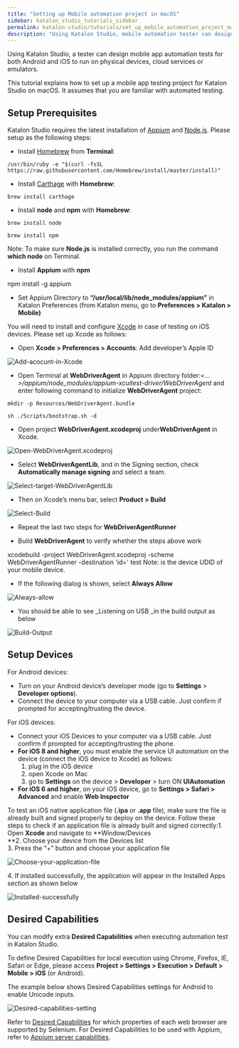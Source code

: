 ```yaml
---
title: "Setting up Mobile automation project in macOS"
sidebar: katalon_studio_tutorials_sidebar
permalink: katalon-studio/tutorials/set_up_mobile_automation_project_macos.html
description: "Using Katalon Studio, mobile automation tester can design automation test for both Android and iOS to run on physical devices, cloud services and emulators."
---
```

Using Katalon Studio, a tester can design mobile app automation tests for both Android and iOS to run on physical devices, cloud services or emulators.  
  
This tutorial explains how to set up a mobile app testing project for Katalon Studio on macOS. It assumes that you are familiar with automated testing.

Setup Prerequisites
-------------------

Katalon Studio requires the latest installation of [Appium](http://appium.io/) and [Node.js](https://nodejs.org/en/). Please setup as the following steps:

*   Install [Homebrew](http://brew.sh/) from **Terminal**:

```
/usr/bin/ruby -e "$(curl -fsSL
https://raw.githubusercontent.com/Homebrew/install/master/install)"

```

*   Install [Carthage](https://github.com/Carthage/Carthage) with **Homebrew**:

```
brew install carthage

```

*   Install **node** and **npm** with **Homebrew**:

```
brew install node
 
brew install npm

```

Note: To make sure **Node.js** is installed correctly, you run the command **which node** on Terminal.

*   Install **Appium** with **npm**

npm install -g appium

*   Set Appium Directory to **“/usr/local/lib/node_modules/appium”** in Katalon Preferences (from Katalon menu, go to **Preferences > Katalon > Mobile)**

You will need to install and configure [Xcode](https://developer.apple.com/xcode/) in case of testing on iOS devices. Please set up Xcode as follows:

*   Open **Xcode > Preferences > Accounts**: Add developer’s Apple ID

![Add-acocunt-in-Xcode](../../images/katalon-studio/tutorials/set_up_mobile_automation_project_macos/Add-acocunt-in-Xcode.png)

*   Open Terminal at **WebDriverAgent** in Appium directory folder:_<…>/appium/node_modules/appium-xcuitest-driver/WebDriverAgent_ and enter following command to initialize **WebDriverAgent** project:

```
mkdir -p Resources/WebDriverAgent.bundle
 
sh ./Scripts/bootstrap.sh -d

```

*   Open project **WebDriverAgent.xcodeproj** under**WebDriverAgent** in Xcode.

![Open-WebDriverAgent.xcodeproj](../../images/katalon-studio/tutorials/set_up_mobile_automation_project_macos/Open-WebDriverAgent.xcodeproj.png)

*   Select **WebDriverAgentLib**, and in the Signing section, check **Automatically manage signing** and select a team.

![Select-target-WebDriverAgentLib](../../images/katalon-studio/tutorials/set_up_mobile_automation_project_macos/Select-target-WebDriverAgentLib.png)

*   Then on Xcode’s menu bar, select **Product > Build**

![Select-Build](../../images/katalon-studio/tutorials/set_up_mobile_automation_project_macos/Select-Build.png)

*   Repeat the last two steps for **WebDriverAgentRunner**

*   Build **WebDriverAgent** to verify whether the steps above work

xcodebuild -project WebDriverAgent.xcodeproj -scheme WebDriverAgentRunner -destination 'id=<udid>' test Note: <udid> is the device UDID of your mobile device.

*   If the following dialog is shown, select **Always Allow**

![Always-allow](../../images/katalon-studio/tutorials/set_up_mobile_automation_project_macos/Always-allow.png)

*   You should be able to see _Listening on USB _in the build output as below

![Build-Output](../../images/katalon-studio/tutorials/set_up_mobile_automation_project_macos/Build-Output.png)

Setup Devices
-------------

For Android devices:

*   Turn on your Android device’s developer mode (go to **Settings** \> **Developer options**).
*   Connect the device to your computer via a USB cable. Just confirm if prompted for accepting/trusting the device.

For iOS devices:

*   Connect your iOS Devices to your computer via a USB cable. Just confirm if prompted for accepting/trusting the phone.
*   **For iOS 8 and higher**, you must enable the service UI automation on the device (connect the iOS device to Xcode) as follows:
    1.  plug in the iOS device
    2.  open Xcode on Mac
    3.  go to **Settings** on the device > **Developer** \> turn ON **UIAutomation**
*   **For iOS 6 and higher**, on your iOS device, go to **Settings > Safari > Advanced** and enable **Web Inspector**

To test an iOS native application file (**.ipa** or **.app** file), make sure the file is already built and signed properly to deploy on the device. Follow these steps to check if an application file is already built and signed correctly:1\. Open **Xcode** and navigate to **Window/Devices  
**2\. Choose your device from the Devices list  
3\. Press the “+” button and choose your application file  
  
![Choose-your-application-file](../../images/katalon-studio/tutorials/set_up_mobile_automation_project_macos/Choose-your-application-file.png)

4\. If installed successfully, the application will appear in the Installed Apps section as shown below

![Installed-successfully](../../images/katalon-studio/tutorials/set_up_mobile_automation_project_macos/Installed-successfully.png)

Desired Capabilities
--------------------

You can modify extra **Desired Capabilities** when executing automation test in Katalon Studio.

To define Desired Capabilities for local execution using Chrome, Firefox, IE, Safari or Edge, please access **Project > Settings > Execution > Default > Mobile > iOS** (or Android).

The example below shows Desired Capabilities settings for Android to enable Unicode inputs.

![Desired-capabilities-setting](../../images/katalon-studio/tutorials/set_up_mobile_automation_project_macos/Desired-capabilities-setting-1024x673.png)

Refer to [Desired Capabilities](https://github.com/SeleniumHQ/selenium/wiki/DesiredCapabilities) for which properties of each web browser are supported by Selenium. For Desired Capabilities to be used with Appium, refer to [Appium server capabilities](https://appium.io/docs/en/writing-running-appium/caps/).
